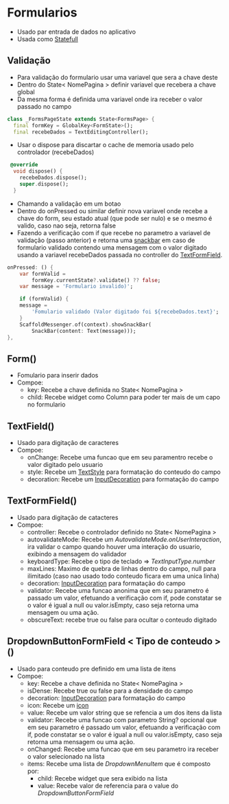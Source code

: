 # Formularios
- Usado par entrada de dados no aplicativo
- Usada como [Statefull](../Fundamentos.md#tipos-basicos-widgets)

## Validação
- Para validação do formulario usar uma variavel que sera a chave deste
- Dentro do State< NomePagina > definir variavel que recebera a chave global
- Da mesma forma é definida uma variavel onde ira receber o valor passado no campo
```dart
class _FormsPageState extends State<FormsPage> {
  final formKey = GlobalKey<FormState>();
  final recebeDados = TextEditingController();
```
- Usar o dispose para discartar o cache de memoria usado pelo controlador (recebeDados)
```dart
 @override
  void dispose() {
    recebeDados.dispose();
    super.dispose();
  }
```
- Chamando a validação em um botao
- Dentro do onPressed ou similar definir nova variavel onde recebe a chave do form, seu estado atual (que pode ser nulo) e se o mesmo é valido, caso nao seja, retorna false
- Fazendo a verificação com if que recebe no parametro a variavel de validação (passo anterior) e retorna uma [snackbar](./WidgetGeral.md#snackbar) em caso de formulario validado contendo uma mensagem com o valor digitado usando a variavel recebeDados passada no controller do [TextFormField](./Forms.md#textformfield).
```dart
onPressed: () {
    var formValid =
        formKey.currentState?.validate() ?? false;
    var message = 'Formulario invalido)';

    if (formValid) {
    message =
        'Fomulario validado (Valor digitado foi ${recebeDados.text}';
    }
    ScaffoldMessenger.of(context).showSnackBar(
        SnackBar(content: Text(message)));
},
```
## Form()
- Fomulario para inserir dados
- Compoe: 
    - key: Recebe a chave definida no State< NomePagina >
    - child: Recebe widget como Column para poder ter mais de um capo no formulario
## TextField()
- Usado para digitação de caracteres
- Compoe:
    - onChange: Recebe uma funcao que em seu paramentro recebe o valor digitado pelo usuario
    - style: Recebe um [TextStyle](./WidgetsTree.md#textstyle) para formatação do conteudo do campo
    - decoration: Recebe um [InputDecoration](WidgetsTree.md#inputdecoration) para formatação do campo

## TextFormField()
- Usado para digitação de catacteres
- Compoe:
    - controller: Recebe o controlador definido no State< NomePagina >
    - autovalidateMode: Recebe um *AutovalidateMode.onUserInteraction*, ira validar o campo quando houver uma interação do usuario, exibindo a mensagem do validador
    - keyboardType: Recebe o tipo de teclado => *TextInputType.number*
    - maxLines: Maximo de quebra de linhas dentro do campo, null para ilimitado (caso nao usado todo conteudo ficara em uma unica linha)
    - decoration: [InputDecoration](./WidgetsTree.md#inputdecoration) para formatação do campo
    - validator: Recebe uma funcao anonima que em seu parametro é passado um valor, efetuando a verificação com if, pode constatar se o valor é igual a null ou valor.isEmpty, caso seja retorna uma mensagem ou uma ação.
    - obscureText: recebe true ou false para ocultar o conteudo digitado
## DropdownButtonFormField < Tipo de conteudo >()
- Usado para conteudo pre definido em uma lista de itens
- Compoe:
    - key: Recebe a chave definida no State< NomePagina >
    - isDense: Recebe true ou false para a densidade do campo
    - decoration: [InputDecoration](./WidgetsTree.md#inputdecoration) para formatação do campo
    - icon: Recebe um [icon](./WidgetsTree.md#icons)
    - value: Recebe um valor string que se refencia a um dos itens da lista 
    - validator: Recebe uma funcao com parametro String? opcional que em seu parametro é passado um valor, efetuando a verificação com if, pode constatar se o valor é igual a null ou valor.isEmpty, caso seja retorna uma mensagem ou uma ação.
    - onChanged: Recebe uma funcao que em seu parametro ira receber o valor selecionado na lista
    - items: Recebe uma lista de *DropdownMenuItem* que é composto por:
        - child: Recebe widget que sera exibido na lista
        - value: Recebe valor de referencia para o value do *DropdownButtonFormField*